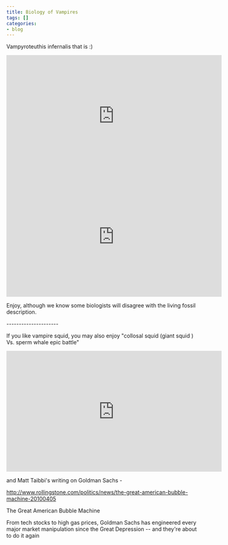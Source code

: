 ```yaml
---
title: Biology of Vampires
tags: []
categories:
- blog
---
```

Vampyroteuthis infernalis that is :)
<!--more-->

<iframe width="560" height="315" src="http://www.youtube.com/embed/5J8eTT8xvaQ" frameborder="0"> </iframe>

<iframe width="560" height="315" src="http://www.youtube.com/embed/X8oWnbcLI40" frameborder="0"> </iframe>

Enjoy, although we know some biologists will disagree with the living fossil
description.

\---------------------

If you like vampire squid, you may also enjoy "collosal squid (giant squid )
Vs. sperm whale epic battle"
<iframe width="560" height="315" src="http://www.youtube.com/embed/g7A-M4yyjwc" frameborder="0"> </iframe>

and Matt Taibbi's writing on Goldman Sachs -

http://www.rollingstone.com/politics/news/the-great-american-bubble-machine-20100405

The Great American Bubble Machine

From tech stocks to high gas prices, Goldman Sachs has engineered every major
market manipulation since the Great Depression -- and they're about to do it
again

